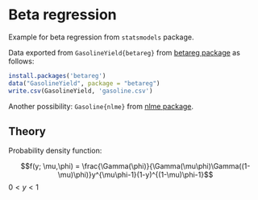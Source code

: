# Beta regression

Example for beta regression from `statsmodels` package.

Data exported from `GasolineYield{betareg}` from [betareg package](https://search.r-project.org/CRAN/refmans/betareg/html/GasolineYield.html) as follows:

```r
install.packages('betareg')
data("GasolineYield", package = "betareg")
write.csv(GasolineYield, 'gasoline.csv')
```

Another possibility: `Gasoline{nlme}` from [nlme package](https://stat.ethz.ch/R-manual/R-devel/library/nlme/html/Gasoline.html).

## Theory

Probability density function:

$$f(y; \mu,\phi) = \frac{\Gamma(\phi)}{\Gamma(\mu\phi)\Gamma((1-\mu)\phi)}y^{\mu\phi-1}(1-y)^{(1-\mu)\phi-1}$$
$0<y<1$